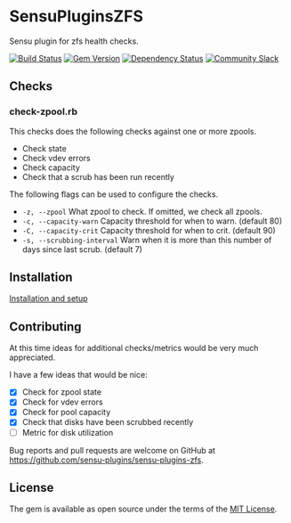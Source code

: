 # SensuPluginsZFS

Sensu plugin for zfs health checks.

[![Build Status](https://travis-ci.org/sensu-plugins/sensu-plugins-zfs.svg?branch=master)](https://travis-ci.org/sensu-plugins/sensu-plugins-zfs)
[![Gem Version](https://badge.fury.io/rb/sensu-plugins-zfs.svg)](http://badge.fury.io/rb/sensu-plugins-zfs)
[![Dependency Status](https://gemnasium.com/sensu-plugins/sensu-plugins-zfs.svg)](https://gemnasium.com/sensu-plugins/sensu-plugins-zfs)
[![Community Slack](https://slack.sensu.io/badge.svg)](https://slack.sensu.io/badge)

## Checks

### check-zpool.rb

This checks does the following checks against one or more zpools.

- Check state
- Check vdev errors
- Check capacity
- Check that a scrub has been run recently

The following flags can be used to configure the checks.

- `-z, --zpool` What zpool to check. If omitted, we check all zpools.
- `-c, --capacity-warn` Capacity threshold for when to warn. (default 80)
- `-C, --capacity-crit` Capacity threshold for when to crit. (default 90)
- `-s, --scrubbing-interval` Warn when it is more than this number of days since last scrub. (default 7)

## Installation
[Installation and setup](http://sensu-plugins.io/docs/installation_instructions.html)

## Contributing

At this time ideas for additional checks/metrics would be very much appreciated.

I have a few ideas that would be nice:

- [x] Check for zpool state
- [x] Check for vdev errors
- [x] Check for pool capacity
- [x] Check that disks have been scrubbed recently
- [ ] Metric for disk utilization

Bug reports and pull requests are welcome on GitHub at https://github.com/sensu-plugins/sensu-plugins-zfs.


## License

The gem is available as open source under the terms of the [MIT License](http://opensource.org/licenses/MIT).
